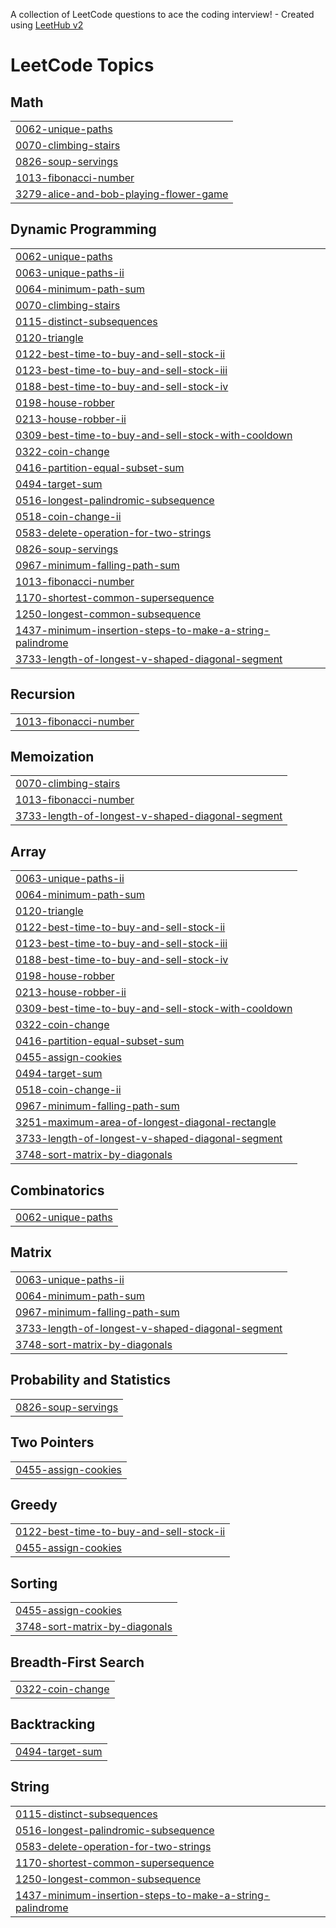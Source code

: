 A collection of LeetCode questions to ace the coding interview! - Created using [LeetHub v2](https://github.com/arunbhardwaj/LeetHub-2.0)
<!---LeetCode Topics Start-->
# LeetCode Topics
## Math
|  |
| ------- |
| [0062-unique-paths](https://github.com/rishik0821/Leetcode/tree/master/0062-unique-paths) |
| [0070-climbing-stairs](https://github.com/rishik0821/Leetcode/tree/master/0070-climbing-stairs) |
| [0826-soup-servings](https://github.com/rishik0821/Leetcode/tree/master/0826-soup-servings) |
| [1013-fibonacci-number](https://github.com/rishik0821/Leetcode/tree/master/1013-fibonacci-number) |
| [3279-alice-and-bob-playing-flower-game](https://github.com/rishik0821/Leetcode/tree/master/3279-alice-and-bob-playing-flower-game) |
## Dynamic Programming
|  |
| ------- |
| [0062-unique-paths](https://github.com/rishik0821/Leetcode/tree/master/0062-unique-paths) |
| [0063-unique-paths-ii](https://github.com/rishik0821/Leetcode/tree/master/0063-unique-paths-ii) |
| [0064-minimum-path-sum](https://github.com/rishik0821/Leetcode/tree/master/0064-minimum-path-sum) |
| [0070-climbing-stairs](https://github.com/rishik0821/Leetcode/tree/master/0070-climbing-stairs) |
| [0115-distinct-subsequences](https://github.com/rishik0821/Leetcode/tree/master/0115-distinct-subsequences) |
| [0120-triangle](https://github.com/rishik0821/Leetcode/tree/master/0120-triangle) |
| [0122-best-time-to-buy-and-sell-stock-ii](https://github.com/rishik0821/Leetcode/tree/master/0122-best-time-to-buy-and-sell-stock-ii) |
| [0123-best-time-to-buy-and-sell-stock-iii](https://github.com/rishik0821/Leetcode/tree/master/0123-best-time-to-buy-and-sell-stock-iii) |
| [0188-best-time-to-buy-and-sell-stock-iv](https://github.com/rishik0821/Leetcode/tree/master/0188-best-time-to-buy-and-sell-stock-iv) |
| [0198-house-robber](https://github.com/rishik0821/Leetcode/tree/master/0198-house-robber) |
| [0213-house-robber-ii](https://github.com/rishik0821/Leetcode/tree/master/0213-house-robber-ii) |
| [0309-best-time-to-buy-and-sell-stock-with-cooldown](https://github.com/rishik0821/Leetcode/tree/master/0309-best-time-to-buy-and-sell-stock-with-cooldown) |
| [0322-coin-change](https://github.com/rishik0821/Leetcode/tree/master/0322-coin-change) |
| [0416-partition-equal-subset-sum](https://github.com/rishik0821/Leetcode/tree/master/0416-partition-equal-subset-sum) |
| [0494-target-sum](https://github.com/rishik0821/Leetcode/tree/master/0494-target-sum) |
| [0516-longest-palindromic-subsequence](https://github.com/rishik0821/Leetcode/tree/master/0516-longest-palindromic-subsequence) |
| [0518-coin-change-ii](https://github.com/rishik0821/Leetcode/tree/master/0518-coin-change-ii) |
| [0583-delete-operation-for-two-strings](https://github.com/rishik0821/Leetcode/tree/master/0583-delete-operation-for-two-strings) |
| [0826-soup-servings](https://github.com/rishik0821/Leetcode/tree/master/0826-soup-servings) |
| [0967-minimum-falling-path-sum](https://github.com/rishik0821/Leetcode/tree/master/0967-minimum-falling-path-sum) |
| [1013-fibonacci-number](https://github.com/rishik0821/Leetcode/tree/master/1013-fibonacci-number) |
| [1170-shortest-common-supersequence](https://github.com/rishik0821/Leetcode/tree/master/1170-shortest-common-supersequence) |
| [1250-longest-common-subsequence](https://github.com/rishik0821/Leetcode/tree/master/1250-longest-common-subsequence) |
| [1437-minimum-insertion-steps-to-make-a-string-palindrome](https://github.com/rishik0821/Leetcode/tree/master/1437-minimum-insertion-steps-to-make-a-string-palindrome) |
| [3733-length-of-longest-v-shaped-diagonal-segment](https://github.com/rishik0821/Leetcode/tree/master/3733-length-of-longest-v-shaped-diagonal-segment) |
## Recursion
|  |
| ------- |
| [1013-fibonacci-number](https://github.com/rishik0821/Leetcode/tree/master/1013-fibonacci-number) |
## Memoization
|  |
| ------- |
| [0070-climbing-stairs](https://github.com/rishik0821/Leetcode/tree/master/0070-climbing-stairs) |
| [1013-fibonacci-number](https://github.com/rishik0821/Leetcode/tree/master/1013-fibonacci-number) |
| [3733-length-of-longest-v-shaped-diagonal-segment](https://github.com/rishik0821/Leetcode/tree/master/3733-length-of-longest-v-shaped-diagonal-segment) |
## Array
|  |
| ------- |
| [0063-unique-paths-ii](https://github.com/rishik0821/Leetcode/tree/master/0063-unique-paths-ii) |
| [0064-minimum-path-sum](https://github.com/rishik0821/Leetcode/tree/master/0064-minimum-path-sum) |
| [0120-triangle](https://github.com/rishik0821/Leetcode/tree/master/0120-triangle) |
| [0122-best-time-to-buy-and-sell-stock-ii](https://github.com/rishik0821/Leetcode/tree/master/0122-best-time-to-buy-and-sell-stock-ii) |
| [0123-best-time-to-buy-and-sell-stock-iii](https://github.com/rishik0821/Leetcode/tree/master/0123-best-time-to-buy-and-sell-stock-iii) |
| [0188-best-time-to-buy-and-sell-stock-iv](https://github.com/rishik0821/Leetcode/tree/master/0188-best-time-to-buy-and-sell-stock-iv) |
| [0198-house-robber](https://github.com/rishik0821/Leetcode/tree/master/0198-house-robber) |
| [0213-house-robber-ii](https://github.com/rishik0821/Leetcode/tree/master/0213-house-robber-ii) |
| [0309-best-time-to-buy-and-sell-stock-with-cooldown](https://github.com/rishik0821/Leetcode/tree/master/0309-best-time-to-buy-and-sell-stock-with-cooldown) |
| [0322-coin-change](https://github.com/rishik0821/Leetcode/tree/master/0322-coin-change) |
| [0416-partition-equal-subset-sum](https://github.com/rishik0821/Leetcode/tree/master/0416-partition-equal-subset-sum) |
| [0455-assign-cookies](https://github.com/rishik0821/Leetcode/tree/master/0455-assign-cookies) |
| [0494-target-sum](https://github.com/rishik0821/Leetcode/tree/master/0494-target-sum) |
| [0518-coin-change-ii](https://github.com/rishik0821/Leetcode/tree/master/0518-coin-change-ii) |
| [0967-minimum-falling-path-sum](https://github.com/rishik0821/Leetcode/tree/master/0967-minimum-falling-path-sum) |
| [3251-maximum-area-of-longest-diagonal-rectangle](https://github.com/rishik0821/Leetcode/tree/master/3251-maximum-area-of-longest-diagonal-rectangle) |
| [3733-length-of-longest-v-shaped-diagonal-segment](https://github.com/rishik0821/Leetcode/tree/master/3733-length-of-longest-v-shaped-diagonal-segment) |
| [3748-sort-matrix-by-diagonals](https://github.com/rishik0821/Leetcode/tree/master/3748-sort-matrix-by-diagonals) |
## Combinatorics
|  |
| ------- |
| [0062-unique-paths](https://github.com/rishik0821/Leetcode/tree/master/0062-unique-paths) |
## Matrix
|  |
| ------- |
| [0063-unique-paths-ii](https://github.com/rishik0821/Leetcode/tree/master/0063-unique-paths-ii) |
| [0064-minimum-path-sum](https://github.com/rishik0821/Leetcode/tree/master/0064-minimum-path-sum) |
| [0967-minimum-falling-path-sum](https://github.com/rishik0821/Leetcode/tree/master/0967-minimum-falling-path-sum) |
| [3733-length-of-longest-v-shaped-diagonal-segment](https://github.com/rishik0821/Leetcode/tree/master/3733-length-of-longest-v-shaped-diagonal-segment) |
| [3748-sort-matrix-by-diagonals](https://github.com/rishik0821/Leetcode/tree/master/3748-sort-matrix-by-diagonals) |
## Probability and Statistics
|  |
| ------- |
| [0826-soup-servings](https://github.com/rishik0821/Leetcode/tree/master/0826-soup-servings) |
## Two Pointers
|  |
| ------- |
| [0455-assign-cookies](https://github.com/rishik0821/Leetcode/tree/master/0455-assign-cookies) |
## Greedy
|  |
| ------- |
| [0122-best-time-to-buy-and-sell-stock-ii](https://github.com/rishik0821/Leetcode/tree/master/0122-best-time-to-buy-and-sell-stock-ii) |
| [0455-assign-cookies](https://github.com/rishik0821/Leetcode/tree/master/0455-assign-cookies) |
## Sorting
|  |
| ------- |
| [0455-assign-cookies](https://github.com/rishik0821/Leetcode/tree/master/0455-assign-cookies) |
| [3748-sort-matrix-by-diagonals](https://github.com/rishik0821/Leetcode/tree/master/3748-sort-matrix-by-diagonals) |
## Breadth-First Search
|  |
| ------- |
| [0322-coin-change](https://github.com/rishik0821/Leetcode/tree/master/0322-coin-change) |
## Backtracking
|  |
| ------- |
| [0494-target-sum](https://github.com/rishik0821/Leetcode/tree/master/0494-target-sum) |
## String
|  |
| ------- |
| [0115-distinct-subsequences](https://github.com/rishik0821/Leetcode/tree/master/0115-distinct-subsequences) |
| [0516-longest-palindromic-subsequence](https://github.com/rishik0821/Leetcode/tree/master/0516-longest-palindromic-subsequence) |
| [0583-delete-operation-for-two-strings](https://github.com/rishik0821/Leetcode/tree/master/0583-delete-operation-for-two-strings) |
| [1170-shortest-common-supersequence](https://github.com/rishik0821/Leetcode/tree/master/1170-shortest-common-supersequence) |
| [1250-longest-common-subsequence](https://github.com/rishik0821/Leetcode/tree/master/1250-longest-common-subsequence) |
| [1437-minimum-insertion-steps-to-make-a-string-palindrome](https://github.com/rishik0821/Leetcode/tree/master/1437-minimum-insertion-steps-to-make-a-string-palindrome) |
<!---LeetCode Topics End-->